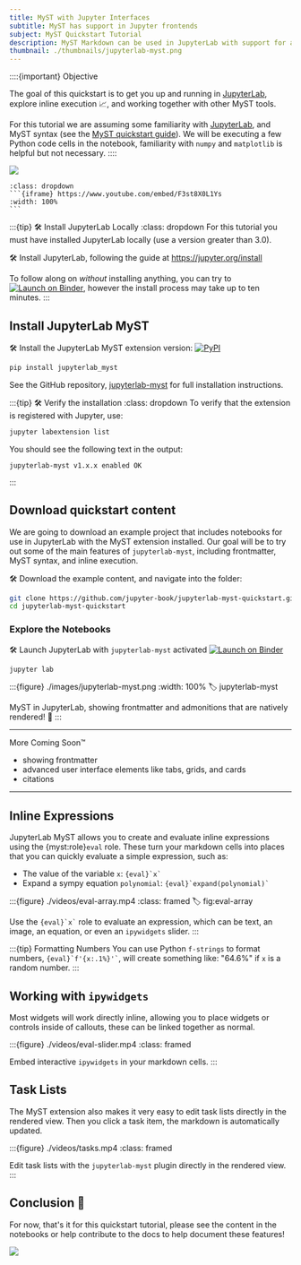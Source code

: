 ```yaml
---
title: MyST with Jupyter Interfaces
subtitle: MyST has support in Jupyter frontends
subject: MyST Quickstart Tutorial
description: MyST Markdown can be used in JupyterLab with support for all MyST syntax as well as inline execution.
thumbnail: ./thumbnails/jupyterlab-myst.png
---
```


::::{important} Objective

The goal of this quickstart is to get you up and running in [JupyterLab](https://jupyter.org), explore inline execution 📈, and working together with other MyST tools.

For this tutorial we are assuming some familiarity with [JupyterLab](https://jupyter.org), and MyST syntax (see the [MyST quickstart guide](./quickstart-myst-markdown.md)). We will be executing a few Python code cells in the notebook, familiarity with `numpy` and `matplotlib` is helpful but not necessary.
::::

![](#lookout-for-tutorial-actions)

````{note} See the video tutorial 📺
:class: dropdown
```{iframe} https://www.youtube.com/embed/F3st8X0L1Ys
:width: 100%
```
````

:::{tip} 🛠 Install JupyterLab Locally
:class: dropdown
For this tutorial you must have installed JupyterLab locally (use a version greater than 3.0).

🛠 Install JupyterLab, following the guide at <https://jupyter.org/install>

To follow along on _without_ installing anything, you can try to [![Launch on Binder][binder-badge]][binder-link], however the install process may take up to ten minutes.
:::

## Install JupyterLab MyST

🛠 Install the JupyterLab MyST extension version: [![PyPI](https://img.shields.io/pypi/v/jupyterlab-myst.svg)](https://pypi.org/project/jupyterlab-myst)

```bash
pip install jupyterlab_myst
```

See the GitHub repository, [jupyterlab-myst](https://github.com/jupyter-book/jupyterlab-myst) for full installation instructions.

:::{tip} 🛠 Verify the installation
:class: dropdown
To verify that the extension is registered with Jupyter, use:

```bash
jupyter labextension list
```

You should see the following text in the output:

```text
jupyterlab-myst v1.x.x enabled OK
```

:::

## Download quickstart content

We are going to download an example project that includes notebooks for use in JupyterLab with the MyST extension installed.
Our goal will be to try out some of the main features of `jupyterlab-myst`, including frontmatter, MyST syntax, and inline execution.

🛠 Download the example content, and navigate into the folder:

```bash
git clone https://github.com/jupyter-book/jupyterlab-myst-quickstart.git
cd jupyterlab-myst-quickstart
```

### Explore the Notebooks

🛠 Launch JupyterLab with `jupyterlab-myst` activated [![Launch on Binder][binder-badge]][binder-link]

```bash
jupyter lab
```

:::{figure} ./images/jupyterlab-myst.png
:width: 100%
:label: jupyterlab-myst

MyST in JupyterLab, showing frontmatter and admonitions that are natively rendered! 🎉
:::

---

More Coming Soon™

- showing frontmatter
- advanced user interface elements like tabs, grids, and cards
- citations

---

## Inline Expressions

JupyterLab MyST allows you to create and evaluate inline expressions using the {myst:role}`eval` role.
These turn your markdown cells into places that you can quickly evaluate a simple expression, such as:

- The value of the variable `x`: `` {eval}`x` ``
- Expand a sympy equation `polynomial`: `` {eval}`expand(polynomial)` ``

:::{figure} ./videos/eval-array.mp4
:class: framed
:label: fig:eval-array

Use the `` {eval}`x` `` role to evaluate an expression, which can be text, an image, an equation, or even an `ipywidgets` slider.
:::

:::{tip} Formatting Numbers
You can use Python `f-strings` to format numbers, `` {eval}`f'{x:.1%}'` ``, will create something like: "64.6%" if `x` is a random number.
:::

## Working with `ipywidgets`

Most widgets will work directly inline, allowing you to place widgets or controls inside of callouts, these can be linked together as normal.

:::{figure} ./videos/eval-slider.mp4
:class: framed

Embed interactive `ipywidgets` in your markdown cells.
:::

## Task Lists

The MyST extension also makes it very easy to edit task lists directly in the rendered view. Then you click a task item, the markdown is automatically updated.

:::{figure} ./videos/tasks.mp4
:class: framed

Edit task lists with the `jupyterlab-myst` plugin directly in the rendered view.
:::

## Conclusion 🥳

For now, that's it for this quickstart tutorial, please see the content in the notebooks or help contribute to the docs to help document these features!

![](#quickstart-cards)

[binder-badge]: https://mybinder.org/badge_logo.svg
[binder-link]: https://mybinder.org/v2/gh/executablebooks/jupyterlab-myst-quickstart/main?urlpath=lab
